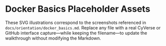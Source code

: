 # Docker Basics Placeholder Assets

These SVG illustrations correspond to the screenshots referenced in `docs/orientation/docker_basics.md`. Replace any file with a real CyVerse or GitHub interface capture—while keeping the filename—to update the walkthrough without modifying the Markdown.
